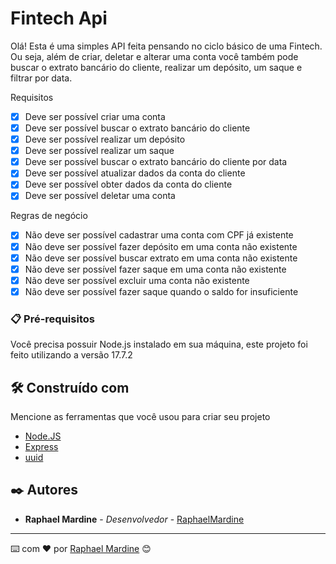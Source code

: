 # Fintech Api

Olá! Esta é uma simples API feita pensando no ciclo básico de uma Fintech.
Ou seja, além de criar, deletar e alterar uma conta você também pode buscar o extrato bancário do cliente, realizar um depósito, um saque e filtrar por data.

Requisitos

- [x] Deve ser possível criar uma conta
- [x] Deve ser possível buscar o extrato bancário do cliente
- [x] Deve ser possível realizar um depósito
- [x] Deve ser possível realizar um saque
- [x] Deve ser possível buscar o extrato bancário do cliente por data
- [x] Deve ser possível atualizar dados da conta do cliente
- [x] Deve ser possível obter dados da conta do cliente
- [x] Deve ser possível deletar uma conta

Regras de negócio

- [x] Não deve ser possível cadastrar uma conta com CPF já existente
- [x] Não deve ser possível fazer depósito em uma conta não existente
- [x] Não deve ser possível buscar extrato em uma conta não existente
- [x] Não deve ser possível fazer saque em uma conta não existente
- [x] Não deve ser possível excluir uma conta não existente
- [x] Não deve ser possível fazer saque quando o saldo for insuficiente

### 📋 Pré-requisitos

Você precisa possuir Node.js instalado em sua máquina, este projeto foi feito utilizando a versão 17.7.2

## 🛠️ Construído com

Mencione as ferramentas que você usou para criar seu projeto

- [Node.JS](https://nodejs.org/en/)
- [Express](https://expressjs.com/)
- [uuid](https://www.npmjs.com/package/uuid)

## ✒️ Autores

- **Raphael Mardine** - _Desenvolvedor_ - [RaphaelMardine](https://github.com/RaphaelMardine)

---

⌨️ com ❤️ por [Raphael Mardine](https://gist.github.com/RaphaelMardine) 😊
